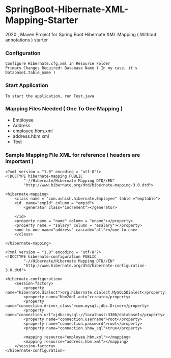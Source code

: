 # SpringBoot-Hibernate-XML-Mapping-Starter
2020 , Maven Project for Spring Boot Hibernate XML Mapping ( Without annotations ) starter 

### Configuration
```
Configure Hibernate.cfg.xml in Resource Folder
Primary Changes Required: Database Name ( In my case, it's Database1.table_name )
```
### Start Application
``` 
To start the application, run Test.java 
```

### Mapping Files Needed ( One To One Mapping )
- Employee
- Address
- employee.hbm.xml
- address.hbm.xml
- Test

### Sample Mapping File XML for reference ( headers are important )
```
<?xml version = "1.0" encoding = "utf-8"?>
<!DOCTYPE hibernate-mapping PUBLIC
        "-//Hibernate/Hibernate Mapping DTD//EN"
        "http://www.hibernate.org/dtd/hibernate-mapping-3.0.dtd">

<hibernate-mapping>
    <class name = "com.ashish.hibernate.Employee" table ="emptable">
    <id  name="empId" column = "empid">
        <generator class="increment"></generator>

    </id>
    <property name = "name" column = "ename"></property>
    <property name = "salary" column = "esalary"></property>
    <one-to-one name="address" cascade="all"></one-to-one>
    </class>

</hibernate-mapping>

```


```
<?xml version = "1.0" encoding = "utf-8"?>
<!DOCTYPE hibernate-configuration PUBLIC
        "-//Hibernate/Hibernate Mapping DTD//EN"
        "http://www.hibernate.org/dtd/hibernate-configuration-3.0.dtd">

<hibernate-configuration>
    <session-factory>
        <property name="hibernate.dialect">org.hibernate.dialect.MySQL5Dialect</property>
        <property name="hbm2ddl.auto">create</property>
        <property name="connection.driver_class">com.mysql.jdbc.Driver</property>
        <property name="connection.url">jdbc:mysql://localhost:3306/database1</property>
        <property name="connection.username">root</property>
        <property name="connection.password">root</property>
        <property name="connection.show_sql">true</property>

        <mapping resource="employee.hbm.xml"></mapping>
        <mapping resource="address.hbm.xml"></mapping>
    </session-factory>
</hibernate-configuration>


```
